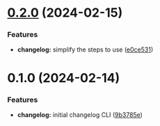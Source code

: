 # [0.2.0](https://github.com/chengpeiquan/bassist/compare/changelog@0.1.0...changelog@0.2.0) (2024-02-15)


### Features

* **changelog:** simplify the steps to use ([e0ce531](https://github.com/chengpeiquan/bassist/commit/e0ce531ca885f7a46c6816e8b130a01214f841c9))



# 0.1.0 (2024-02-14)


### Features

* **changelog:** initial changelog CLI ([9b3785e](https://github.com/chengpeiquan/bassist/commit/9b3785e7c0dcfcdc1a318740dd667433a5575de9))



